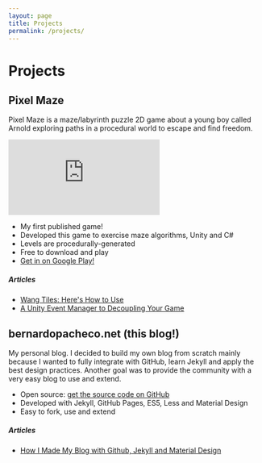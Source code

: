 ```yaml
---
layout: page
title: Projects
permalink: /projects/
---
```

# Projects

## Pixel Maze

Pixel Maze is a maze/labyrinth puzzle 2D game about a young boy called Arnold exploring paths in a procedural world to escape and find freedom.

<p class="embed-responsive embed-responsive-16by9">
  <iframe class="embed-responsive-item" src="https://www.youtube.com/embed/nyFuooigxPs" frameborder="0" allow="accelerometer; autoplay; encrypted-media; gyroscope; picture-in-picture" allowfullscreen></iframe>
</p>

<p>
  <ul>
    <li>My first published game!</li>
    <li>Developed this game to exercise maze algorithms, Unity and C#</li>
    <li>Levels are procedurally-generated</li>
    <li>Free to download and play</li>
    <li><a href="https://play.google.com/store/apps/details?id=net.bernardopacheco.supermazeadventures" target="_blank">Get in on Google Play!</a></li>
  </ul>
</p>

##### Articles

- <a href="{% post_url 2020-03-16-wang-tiles-here-is-how-to-use %}">Wang Tiles: Here's How to Use</a>
- <a href="{% post_url 2020-03-17-a-unity-event-manager-to-decoupling-your-game %}">A Unity Event Manager to Decoupling Your Game</a>

## bernardopacheco.net (this blog!)

My personal blog. I decided to build my own blog from scratch mainly because I wanted to fully integrate with GitHub, learn Jekyll and apply the best design practices. Another goal was to provide the community with a very easy blog to use and extend.



<p>
  <ul>
    <li>Open source: <a href="https://github.com/bernardopacheco/bernardopacheco.github.io" target="_blank">get the source code on GitHub</a></li>
    <li>Developed with Jekyll, GitHub Pages, ES5, Less and Material Design</li>
    <li>Easy to fork, use and extend</li>
  </ul>
</p>

##### Articles

<ul>
  <li><a href="{% post_url 2015-01-03-how-i-made-my-blog-with-github-jekyll-and-material-design %}">How I Made My Blog with Github, Jekyll and Material Design</a></li>
</ul>